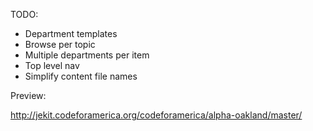 TODO:

* Department templates
* Browse per topic
* Multiple departments per item
* Top level nav
* Simplify content file names

Preview:

http://jekit.codeforamerica.org/codeforamerica/alpha-oakland/master/